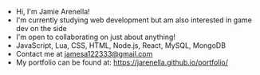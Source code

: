 - Hi, I'm Jamie Arenella!
- I'm currently studying web development but am also interested in game dev on the side
- I'm open to collaborating on just about anything!
- JavaScript, Lua, CSS, HTML, Node.js, React, MySQL, MongoDB
- Contact me at jamesa122333@gmail.com
- My portfolio can be found at: https://jarenella.github.io/portfolio/
